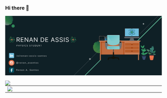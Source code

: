 ### Hi there 👋

<!--
**renan-assis-santos/renan-assis-santos** is a ✨ _special_ ✨ repository because its `README.md` (this file) appears on your GitHub profile.

Here are some ideas to get you started:

- 🔭 I’m currently working on ...
- 🌱 I’m currently learning ...
- 👯 I’m looking to collaborate on ...
- 🤔 I’m looking for help with ...
- 💬 Ask me about ...
- 📫 How to reach me: ...
- 😄 Pronouns: ...
- ⚡ Fun fact: ...
-->

![capa github](https://github.com/renan-assis-santos/renan-assis-santos/blob/main/1.png)


<center>
<table>
    <tr>
        <img width="400px" align="left" src="https://github-readme-stats.vercel.app/api/top-langs/?username=renan-assis-santos&hide=html&layout=compact&theme=vue&count_private=true" />
        <td><img width="495px" align="left" src="https://github-readme-stats.vercel.app/api?username=renan-assis-santos&theme=vue"/>
    </tr>   
</table>
</center> 
